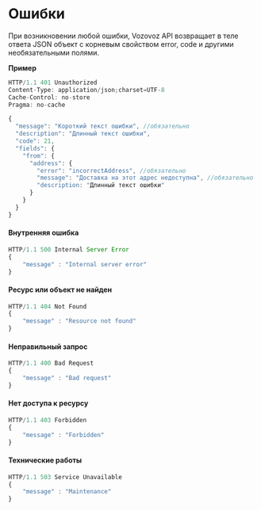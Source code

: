 # Ошибки

При возникновении любой ошибки, Vozovoz API возвращает в теле ответа JSON объект с корневым свойством error, code и другими необязательными полями.

**Пример**

```js
HTTP/1.1 401 Unauthorized
Content-Type: application/json;charset=UTF-8
Cache-Control: no-store
Pragma: no-cache

{
  "message": "Короткий текст ошибки", //обязательно
  "description": "Длинный текст ошибки",
  "code": 21,
  "fields": {
    "from": {
      "address": {
        "error": "incorrectAddress", //обязательно
        "message": "Доставка на этот адрес недоступна", //обязательно
        "description: "Длинный текст ошибки"
      }
    }
  }
}
```

#### Внутренняя ошибка

```js
HTTP/1.1 500 Internal Server Error
{
    "message" : "Internal server error"
}
```

#### Ресурс или объект не найден

```js
HTTP/1.1 404 Not Found
{
    "message" : "Resource not found"
}
```

#### Неправильный запрос

```js
HTTP/1.1 400 Bad Request
{
    "message" : "Bad request"
}
```

#### Нет доступа к ресурсу

```js
HTTP/1.1 403 Forbidden
{
    "message" : "Forbidden"
}
```

#### Технические работы

```js
HTTP/1.1 503 Service Unavailable
{
    "message" : "Maintenance"
}
```

